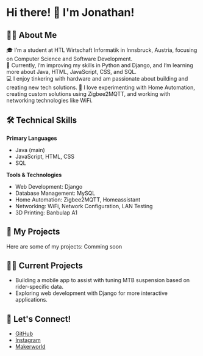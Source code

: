 # Hi there! 👋 I'm Jonathan!

## 🙋‍♂️ About Me
🎓 I’m a student at HTL Wirtschaft Informatik in Innsbruck, Austria, focusing on Computer Science and Software Development.  
🌱 Currently, I’m improving my skills in Python and Django, and I’m learning more about Java, HTML, JavaScript, CSS, and SQL.  
💻 I enjoy tinkering with hardware and am passionate about building and creating new tech solutions.
🔭 I love experimenting with Home Automation, creating custom solutions using Zigbee2MQTT, and working with networking technologies like WiFi.

## 🛠️ Technical Skills
**Primary Languages**  
- Java (main)  
- JavaScript, HTML, CSS
- SQL

**Tools & Technologies**  
- Web Development: Django 
- Database Management: MySQL 
- Home Automation: Zigbee2MQTT, Homeassistant 
- Networking: WiFi, Network Configuration, LAN Testing  
- 3D Printing: Banbulap A1  

## 🚀 My Projects
Here are some of my projects:
  Comming soon
## 🧑‍💻 Current Projects
- Building a mobile app to assist with tuning MTB suspension based on rider-specific data.
- Exploring web development with Django for more interactive applications.

## 🌱 Let's Connect!
- [GitHub](https://github.com/notdolair)
- [Instagram](https://instagram.com/jonathanlaucher)
- [Makerworld](https://makerworld.com/de/@notdolair)
